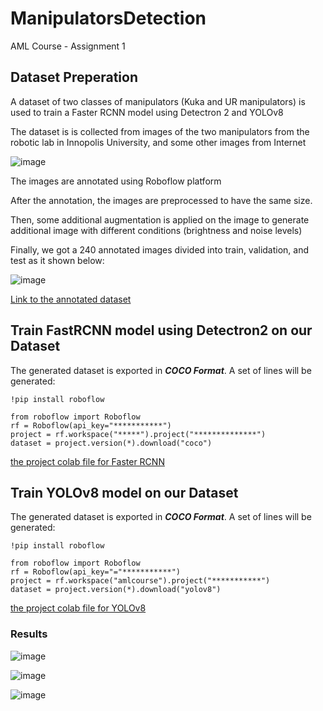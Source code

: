 # ManipulatorsDetection
AML Course - Assignment 1


## Dataset Preperation 

A dataset of two classes of manipulators (Kuka and UR manipulators) is used to train a Faster RCNN model using Detectron 2 and YOLOv8

The dataset is is collected from images of the two manipulators from the robotic lab in Innopolis University, and some other images from Internet

![image](https://user-images.githubusercontent.com/94979970/222917841-488795ed-3610-44cf-a8f4-3324af9b66c1.png)

The images are annotated using Roboflow platform

After the annotation, the images are preprocessed to have the same size.

Then, some additional augmentation is applied on the image to generate additional image with different conditions (brightness and noise levels)

Finally, we got a 240 annotated images divided into train, validation, and test as it shown below:

![image](https://user-images.githubusercontent.com/94979970/222917590-44f101f9-9726-44c6-ab8b-6ab77d65c6df.png)

[Link to the annotated dataset](https://universe.roboflow.com/amlcourse/manipulators-detection/dataset/4)

## Train FastRCNN model using Detectron2 on our Dataset

The generated dataset is exported in ***COCO Format***. A set of lines will be generated:

    !pip install roboflow

    from roboflow import Roboflow
    rf = Roboflow(api_key="***********")
    project = rf.workspace("*****").project("**************")
    dataset = project.version(*).download("coco")


[the project colab file for Faster RCNN](https://colab.research.google.com/drive/1xpR85LLGhhSeDygR-TSIvTaH9s_Ltxne?usp=sharing) 

## Train YOLOv8 model on our Dataset

The generated dataset is exported in ***COCO Format***. A set of lines will be generated:

    !pip install roboflow
    
    from roboflow import Roboflow
    rf = Roboflow(api_key="="***********")
    project = rf.workspace("amlcourse").project("***********")
    dataset = project.version(*).download("yolov8")


[the project colab file for YOLOv8](https://colab.research.google.com/github/KaramAlmaghout/ManipulatorsDetection/blob/main/AML_Assignment1_YOLOv8.ipynb)

### Results

![image](https://user-images.githubusercontent.com/94979970/223213170-93043072-6e5e-491e-9c6a-b580a8e72ea4.png)

![image](https://user-images.githubusercontent.com/94979970/223213206-9050237a-7b0b-4124-bd05-87081a047b12.png)

![image](https://user-images.githubusercontent.com/94979970/223213302-73d32b30-0d1d-40e3-9a1d-fa5bc92ceced.png)

